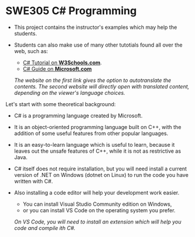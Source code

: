 # SWE305 C# Programming

- This project contains the instructor's examples which may help the students.
- Students can also make use of many other tutotials found all over the web, such as:
  - [C# Tutorial on **W3Schools.com**](https://www.w3schools.com/cs/index.php).
  - [C# Guide on **Microsoft.com**](https://learn.microsoft.com/dotnet/csharp/)
  
  *The website on the first link gives the option to autotranslate the contents.
  The second website will directly open with translated content, depending on the viewer's language choices.*

Let's start with some theoretical background:

- C# is a programming language created by Microsoft.
- It is an object-oriented programming language built on C++, with the addition of some useful features from other popular languages.
- It is an easy-to-learn language which is useful to learn, because it leaves out the unsafe features of C++, while it is not as restrictive as Java.
- C# itself does not require installation, but you will need install a current version of .NET on Windows (dotnet on Linux) to run the code you have written with C#.
- Also installing a code editor will help your development work easier.
  - You can install Visual Studio Community edition on Windows,
  - or you can install VS Code on the operating system you prefer.
  
  *On VS Code, you will need to install an extension which will help you code and compile ith C#.*